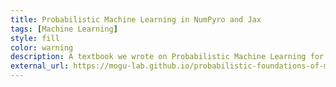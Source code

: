 ```yaml
---
title: Probabilistic Machine Learning in NumPyro and Jax
tags: [Machine Learning]
style: fill
color: warning
description: A textbook we wrote on Probabilistic Machine Learning for healthcare contexts. 
external_url: https://mogu-lab.github.io/probabilistic-foundations-of-ml/
---
```

